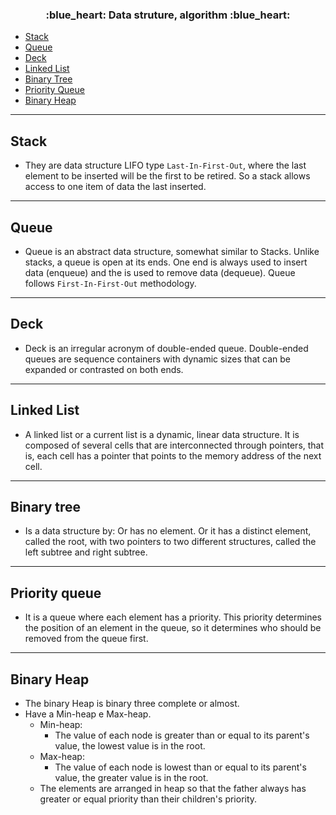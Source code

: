 <h3 align="center">
  :blue_heart: Data struture, algorithm :blue_heart:
</h3>

- [Stack](#stack)
- [Queue](#queue)
- [Deck](#deck)
- [Linked List](#linked-list)
- [Binary Tree](#binary-tree)
- [Priority Queue](#priority-queue)
- [Binary Heap](#binary-heap)


<hr>

<a id="stack"></a>
## Stack

- They are data structure LIFO type `Last-In-First-Out`, where the last element to be inserted will be the first to be retired. So a stack allows access to one item of data the last inserted. 

<hr>

<a id="queue"></a>
## Queue

- Queue is an abstract data structure, somewhat similar to Stacks. Unlike stacks, a queue is open at its ends. One end is always used to insert data (enqueue) and the is used to remove data (dequeue). Queue follows `First-In-First-Out` methodology. 

<hr>

<a id="deck"></a>
## Deck

- Deck is an irregular acronym of double-ended queue. Double-ended queues are sequence containers with dynamic sizes that can be expanded or contrasted on both ends.

<hr>

<a id="linked-list"></a>
## Linked List

- A linked list or a current list is a dynamic, linear data structure. It is composed of several cells that are interconnected through pointers, that is, each cell has a pointer that points to the memory address of the next cell.

<hr>

<a id="binary-tree"></a>
## Binary tree

- Is a data structure by: Or has no element. Or it has a distinct element, called the root, with two pointers to two different structures, called the left subtree and right subtree.

<hr>

<a id="priority-queue"></a>
## Priority queue

- It is a queue where each element has a priority. This priority determines the position of an element in the queue, so it determines who should be removed from the queue first.

<hr>

<a id="binary-heap"></a>
## Binary Heap

- The binary Heap is binary three complete or almost.
- Have a Min-heap e Max-heap.
  - Min-heap:
    - The value of each node is greater than or equal to its parent's value, the lowest value is in the root.
  - Max-heap:
    - The value of each node is lowest than or equal to its parent's value, the greater value is in the root.
  - The elements are arranged in heap so that the father always has greater or equal priority than their children's priority.

